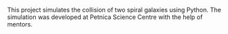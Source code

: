 This project simulates the collision of two spiral galaxies using Python. The simulation was developed at Petnica Science Centre with the help of mentors.

